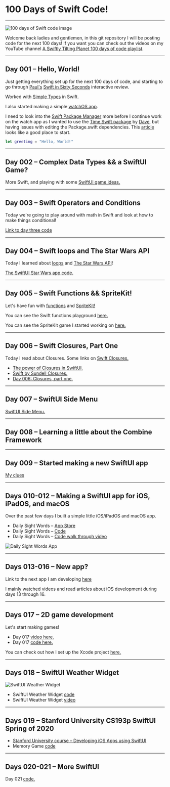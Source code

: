 # 100 Days of Swift Code!
---
![100 days of Swift code image](https://github.com/calebrwells/100-Days-of-Swift-Code-2020/blob/master/100%20Days%20of%20Swift.png)

Welcome back ladies and gentlemen, in this git repository I will be posting code for the next 100 days! 
If you want you can check out the videos on my YouTube channel [A Swiftly Tilting Planet 100 days of code playlist](https://www.youtube.com/playlist?list=PLomLuS7LD16doB7_VAWRCI8Zu5QAR3pfK).

---
## Day 001 – Hello, World!

Just getting everything set up for the next 100 days of code, and starting to go through [Paul's](https://twitter.com/twostraws) [Swift in Sixty Seconds](https://www.hackingwithswift.com/review) interactive review.

Worked with [Simple Types](https://github.com/calebrwells/100-Days-of-Swift-Code-2020/blob/master/Swift/MyPlayground.playground/Contents.swift) in Swift.

I also started making a simple [watchOS app](https://github.com/calebrwells/100-Days-of-Swift-Code-2020/tree/master/Apps/watchOS/Countdown%20Timer).

I need to look into the [Swift Package Manager](https://swift.org/package-manager/) more before I continue work on the watch app as I wanted to use the [Time Swift package](https://github.com/davedelong/time) by [Dave](https://twitter.com/davedelong), but having issues with editing the Package.swift dependencies. This [article](https://useyourloaf.com/blog/editing-a-swift-package/) looks like a good place to start.

```swift
let greeting = "Hello, World!"
``` 
---
## Day 002 – Complex Data Types && a SwiftUI Game?

More Swift, and playing with some [SwiftUI game ideas.](https://github.com/calebrwells/100-Days-of-Swift-Code-2020/tree/master/Apps/iOS/HyperCard)

---
## Day 003 – Swift Operators and Conditions

Today we're going to play around with math in Swift and look at how to make things conditional!

[Link to day three code](https://github.com/calebrwells/100-Days-of-Swift-Code-2020/blob/master/Swift/Operators%20and%20Conditions%20Playground.playground/Contents.swift)

---
## Day 004 – Swift loops and The Star Wars API

Today I learned about [loops](https://www.hackingwithswift.com/100/swiftui/4) and [The Star Wars API](https://swapi.dev)!

[The SwiftUI Star Wars app code.](https://github.com/calebrwells/100-Days-of-Swift-Code-2020/tree/master/Apps/iOS/The%20Star%20Wars%20API)

---
## Day 005 – Swift Functions && SpriteKit!

Let's have fun with [functions](https://docs.swift.org/swift-book/LanguageGuide/Functions.html) and [SpriteKit!](https://developer.apple.com/documentation/spritekit)

You can see the Swift functions playground [here.](https://github.com/calebrwells/100-Days-of-Swift-Code-2020/blob/master/Swift/Functions%20Playground.playground/Contents.swift)

You can see the SpriteKit game I started working on [here.](https://github.com/calebrwells/100-Days-of-Swift-Code-2020/tree/master/SpriteKit%20Games/SpriteKit%20Game%20001)

---
## Day 006 – Swift Closures, Part One

Today I read about Closures.
Some links on [Swift Closures.](https://docs.swift.org/swift-book/LanguageGuide/Closures.html)

- [The power of Closures in SwiftUI.](https://swiftwithmajid.com/2019/11/06/the-power-of-closures-in-swiftui/)
- [Swift by Sundell Closures.](https://www.swiftbysundell.com/basics/closures/)
- [Day 006: Closures, part one.](https://www.hackingwithswift.com/100/swiftui/6)

---
## Day 007 – SwiftUI Side Menu

[SwiftUI Side Menu.](https://github.com/calebrwells/100-Days-of-Swift-Code-2020/tree/master/SwiftUI/Day%20007)

---
## Day 008 – Learning a little about the Combine Framework

---
## Day 009 – Started making a new SwiftUI app

[My clues](https://github.com/calebrwells/100-Days-of-Swift-Code-2020/tree/master/SwiftUI/My%20clues)

---
## Days 010-012 – Making a SwiftUI app for iOS, iPadOS, and macOS
Over the past few days I built a simple little iOS/iPadOS and macOS app.

- Daily Sight Words – [App Store](https://apps.apple.com/us/app/daily-sight-words/id1071881980)
- Daily Sight Words – [Code](https://github.com/calebrwells/100-Days-of-Swift-Code-2020/tree/master/SwiftUI/Flashcard%20App)
- Daily Sight Words – [Code walk through video](https://youtu.be/i-KcFe7ekIs)

![Daily Sight Words App](https://github.com/calebrwells/100-Days-of-Swift-Code-2020/blob/master/SwiftUI/Flashcard%20App/D010_D012.png)

---
## Days 013-016 – New app? 

Link to the next app I am developing [here](https://github.com/calebrwells/100-Days-of-Swift-Code-2020/tree/master/SwiftUI/Daily%20Behavior%20Chart)

I mainly watched videos and read articles about iOS development during days 13 through 16.

---
## Days 017 – 2D game development

Let's start making games! 

- Day 017 [video here.](https://youtu.be/_hgFezc0DXw)
- Day 017 [code here.](https://github.com/calebrwells/100-Days-of-Swift-Code-2020/tree/master/SpriteKit%20Games)

You can check out how I set up the Xcode project [here.](https://youtu.be/_mkA-tCHVP4)

---
## Days 018 – SwiftUI Weather Widget

![SwiftUI Weather Widget](https://github.com/calebrwells/100-Days-of-Swift-Code-2020/blob/master/SwiftUI/SwiftUI%20Weather%20Widgets/D018.png)

- SwiftUI Weather Widget [code](https://github.com/calebrwells/100-Days-of-Swift-Code-2020/tree/master/SwiftUI/SwiftUI%20Weather%20Widgets)
- SwiftUI Weather Widget [video](https://youtu.be/R5fjMUZx4yE)

---
## Days 019 – Stanford University CS193p SwiftUI Spring of 2020

- [Stanford University course – Developing iOS Apps using SwiftUI](https://www.youtube.com/playlist?list=PLpGHT1n4-mAtTj9oywMWoBx0dCGd51_yG)
- Memory Game [code](https://github.com/calebrwells/100-Days-of-Swift-Code-2020/tree/master/SwiftUI/Memory%20Game)

---
## Days 020-021 – More SwiftUI

Day 021 [code.](https://github.com/calebrwells/100-Days-of-Swift-Code-2020/tree/master/SwiftUI/Delete%20Me)
